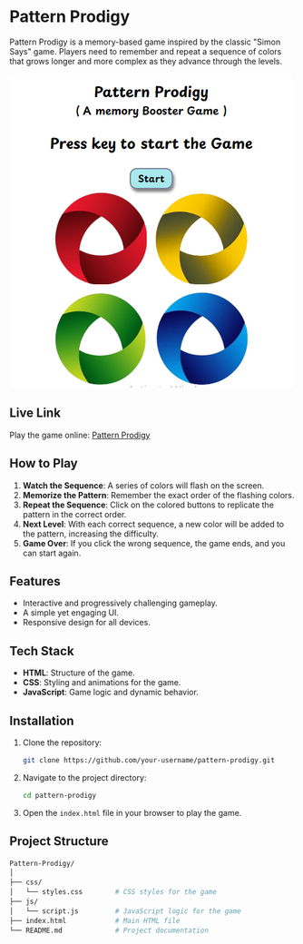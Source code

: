 # Pattern Prodigy

Pattern Prodigy is a memory-based game inspired by the classic "Simon Says" game. Players need to remember and repeat a sequence of colors that grows longer and more complex as they advance through the levels.

![Pattern Prodigy Screenshot](./assets/Screenshot.png)

## Live Link
Play the game online: [Pattern Prodigy](https://renubakshi.github.io/pattern-prodigy/)

## How to Play
1. **Watch the Sequence**: A series of colors will flash on the screen. 
2. **Memorize the Pattern**: Remember the exact order of the flashing colors.
3. **Repeat the Sequence**: Click on the colored buttons to replicate the pattern in the correct order.
4. **Next Level**: With each correct sequence, a new color will be added to the pattern, increasing the difficulty.
5. **Game Over**: If you click the wrong sequence, the game ends, and you can start again.

## Features
- Interactive and progressively challenging gameplay.
- A simple yet engaging UI.
- Responsive design for all devices.

## Tech Stack
- **HTML**: Structure of the game.
- **CSS**: Styling and animations for the game.
- **JavaScript**: Game logic and dynamic behavior.

## Installation

1. Clone the repository:

    ```bash
    git clone https://github.com/your-username/pattern-prodigy.git
    ```

2. Navigate to the project directory:

    ```bash
    cd pattern-prodigy
    ```

3. Open the `index.html` file in your browser to play the game.

## Project Structure
```bash
Pattern-Prodigy/
│
├── css/
│   └── styles.css        # CSS styles for the game
├── js/
│   └── script.js         # JavaScript logic for the game
├── index.html            # Main HTML file
└── README.md             # Project documentation

